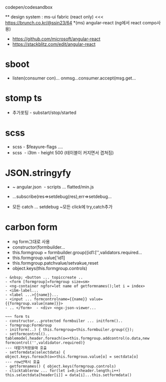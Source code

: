 
codepen/codesandbox


** design system : ms-ui fabric (react only) <<< https://brunch.co.kr/@ssin23/64
*(ms) angular-react (ng에서 react compo사용)
 - https://github.com/microsoft/angular-react
 - https://stackblitz.com/edit/angular-react






# sboot 
- listen(consumer<string> con)... onmsg...consumer.accept(msg.get...

# stomp ts
- 추가포팅 - substart/stop/started

# scss
- scss - $feayure-flags ....
- scss  - i3tm - height 500 (테이블이 커지면서 겹쳐짐)

# JSON.stringyfy
- ~ angular.json  - scripts ... flatted/min.js

- ...subscribe(res=>setdebug(res),err=>setdebug...
- 모든 catch ... setdebug ~모든 click에 try,catch추가

# carbon form
- ng form그대로 사용
- constructor(formbuilder...  
- this.formgroup = formbuilder.group({id1:['',validators.required...  
- this.formgroup.value['id1]  
- this.formgroup.patchvalue/setvakue,reset  
- object.keys(this.formgroup.controls)

~~~ form html  
- &nbsp; <button ... topiccreate ..  
- <form [formgroup]=formgroup size=sm>  
- <ng-container ngfor=let name of getformnames();let i = index>  
- <ibm-label...  
- <label ...>{{name}}...  
- <input ... formcontrolname={{name}} value={{formgroup.value[name]}}>  
- .. </form>  - <div> <ngx-json-viewer...

~~~ form ts
- constructor...protected formbuiler ... initform()..
- formgroup:FormGroup
- initform(..) { this.formgroup=this.formbuiler.group({});
- setformcontrol().. tablemodel.header.foreach(o=>this.formgroup.addcontrol(o.data,new formcontrol('',valdidator.required)} 
--- 데엍가져왔을때 호출
- setformdata(selectdata) { object.keys.foreach(o=>this.formgrouo.value[o] = sectdata[o] 
--- row선택시 호출
- getformnames() { object.keys(formgroup.controls)
- clicktablerow ... for(let i=0;i<header.length;i++) this.selectdata[header[i]] = data[i]...this.setformdata()
